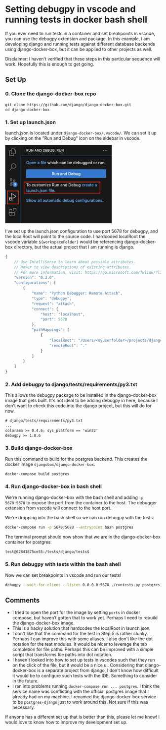 # Setting debugpy in vscode and running tests in docker bash shell

If you ever need to run tests in a container and set breakpoints in vscode, you can use the debugpy extension and package. In this example, I am developing django and running tests against different database backends using django-docker-box, but it can be applied to other projects as well.

Disclaimer: I haven't verified that these steps in this particular sequence will work. Hopefully this is enough to get going.

## Set Up
### 0. Clone the django-docker-box repo

```
git clone https://github.com/django/django-docker-box.git
cd django-docker-box
```

### 1. Set up launch.json

launch.json is located under `django-docker-box/.vscode/`. We can set it up by clicking on the "Run and Debug" icon on the sidebar in vscode.

![Image of VSCode "Run and Debug"](images/vscode-run-and-debug.png)

I've set up the launch.json configuration to use port 5678 for debugpy, and the localRoot will point to the source code. I hardcoded localRoot the vscode variable `${workspaceFolder}` would be referencing django-docker-box directory, but the actual project that I am running is django.

```jsx
{
    // Use IntelliSense to learn about possible attributes.
    // Hover to view descriptions of existing attributes.
    // For more information, visit: https://go.microsoft.com/fwlink/?linkid=830387
    "version": "0.2.0",
    "configurations": [
        {
            "name": "Python Debugger: Remote Attach",
            "type": "debugpy",
            "request": "attach",
            "connect": {
                "host": "localhost",
                "port": 5678
            },
            "pathMappings": [
                {
                    "localRoot": "/Users/<myuserfolder>/projects/django/tests/",
                    "remoteRoot": "."
                }
            ]
        }
    ]
}
```
    
### 2. Add debugpy to django/tests/requirements/py3.txt

This allows the debugpy package to be installed in the django-docker-box image that gets built. It's not ideal to be adding debugpy in here, because I don't want to check this code into the django project, but this will do for now.

```
# django/tests/requirements/py3.txt
...
colorama >= 0.4.6; sys_platform == 'win32'
debugpy >= 1.8.6
```

### 3. Build django-docker-box

Run this command to build for the postgres backend. This creates the docker image `djangobox/django-docker-box`.

```bash
docker-compose build postgres
```

### 4. Run django-docker-box in bash shell

We're running django-docker-box with the bash shell and adding `-p 5678:5678` to expose the port from the container to the host. The debugger extension from vscode will connect to the host port.

We're dropping into the bash shell so we can run debugpy with the tests.

```bash
docker-compose run -p 5678:5678 --entrypoint bash postgres
```

The terminal prompt should now show that we are in the django-docker-box container for postgres:

```bash
test@62841875ce55:/tests/django/tests$
```

### 5. Run debugpy with tests within the bash shell

Now we can set breakpoints in vscode and run our tests!

```bash
debugpy --wait-for-client --listen 0.0.0.0:5678 ./runtests.py postgres_tests.test_array.TestSplitFormField
```

## Comments
* I tried to open the port for the image by setting `ports` in docker compose, but haven’t gotten that to work yet. Perhaps I need to rebuild the django-docker-box image.
* This is a hacky solution that hardcodes the localRoot in launch.json.
* I don't like that the command for the test in Step 5 is rather clunky. Perhaps I can improve this with some aliases. I also don't like the dot notation for the test modules. It would be nicer to leverage the tab completion for file paths. Perhaps this can be improved with a simple script that transforms file paths into dot notation.
* I haven't looked into how to set up tests in vscodes such that they run on the click of the file, but it would be a nice ui. Considering that django-docker-box is a separate project from django, I don't know how difficult it would be to configure such tests with the IDE. Something to consider in the future.
* I ran into problems running `docker-compose run ... postgres`. I think the service name was conflicting with the official postgres image that I already had on my machine. I renamed the django-docker-box service to be `postgres-django` just to work around this. Not sure if this was necessary.

If anyone has a different set up that is better than this, please let me know! I would love to know how to improve my development set up.